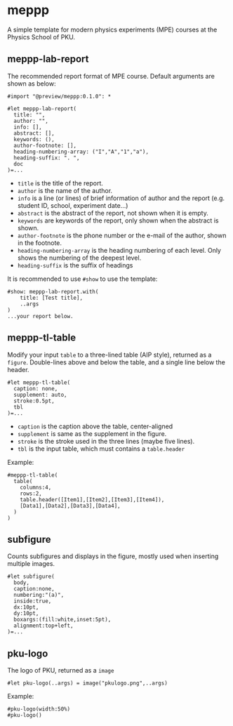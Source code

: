 # meppp

A simple template for modern physics experiments (MPE) courses at the Physics School of PKU.

## meppp-lab-report

The recommended report format of MPE course.
Default arguments are shown as below:

```typ
#import "@preview/meppp:0.1.0": *

#let meppp-lab-report(
  title: "",
  author: "",
  info: [],
  abstract: [],
  keywords: (),
  author-footnote: [],
  heading-numbering-array: ("I","A","1","a"),
  heading-suffix: ". ",
  doc
)=...
```

- `title` is the title of the report.
- `author` is the name of the author.
- `info` is a line (or lines) of brief information of author and the report (e.g. student ID, school, experiment date...)
- `abstract` is the abstract of the report, not shown when it is empty.
- `keywords` are keywords of the report, only shown when the abstract is shown.
- `author-footnote` is the phone number or the e-mail of the author, shown in the footnote.
- `heading-numbering-array` is the heading numbering of each level. Only shows the numbering of the deepest level.
- `heading-suffix` is the suffix of headings

It is recommended to use `#show` to use the template:

```typ
#show: meppp-lab-report.with(
    title: [Test title],
    ..args
)
...your report below.
```

## meppp-tl-table

Modify your input `table` to a three-lined table (AIP style), returned as a `figure`. Double-lines above and below the table, and a single line below the header.

```typ
#let meppp-tl-table(
  caption: none,
  supplement: auto,
  stroke:0.5pt,
  tbl
)=...
```

- `caption` is the caption above the table, center-aligned
- `supplement` is same as the supplement in the figure.
- `stroke` is the stroke used in the three lines (maybe five lines).
- `tbl` is the input table, which must contains a `table.header`

Example:

```typ
#meppp-tl-table(
  table(
    columns:4,
    rows:2,
    table.header([Item1],[Item2],[Item3],[Item4]),
    [Data1],[Data2],[Data3],[Data4],
  )
)
```

## subfigure

Counts subfigures and displays in the figure, mostly used when inserting multiple images.

```typ
#let subfigure(
  body,
  caption:none,
  numbering:"(a)",
  inside:true,
  dx:10pt,
  dy:10pt,
  boxargs:(fill:white,inset:5pt),
  alignment:top+left,
)=...
```

## pku-logo

The logo of PKU, returned as a `image`

```typ
#let pku-logo(..args) = image("pkulogo.png",..args)
```

Example:

``` typ
#pku-logo(width:50%)
#pku-logo()
```
